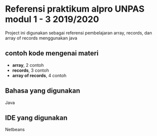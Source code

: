 # Referensi praktikum alpro UNPAS modul 1 - 3 2019/2020
Project ini digunakan sebagai referensi pembelajaran array, records, dan array of records menggunakan java


## contoh kode mengenai materi
- **array**, 2 contoh
- **records**, 3 contoh
- **array of records**, 4 contoh

## Bahasa yang digunakan
Java

## IDE yang digunakan
Netbeans
